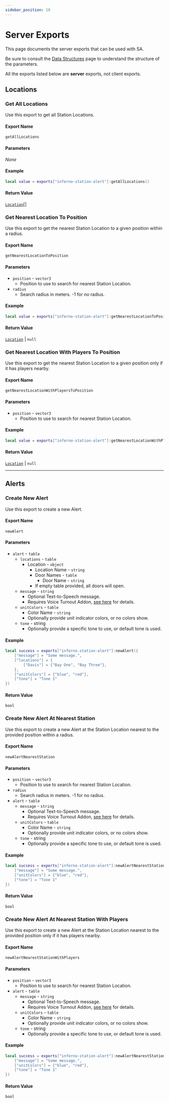 ```yaml
---
sidebar_position: 10
---
```


# Server Exports

This page documents the server exports that can be used with SA.

Be sure to consult the [Data Structures](../data.mdx) page to understand the structure of the parameters.

All the exports listed below are **server** exports, not client exports.

## Locations
### Get All Locations
Use this export to get all Station Locations.

#### Export Name
```
getAllLocations
```

#### Parameters
*None*

#### Example
```lua
local value = exports["inferno-station-alert"]:getAllLocations()
```

#### Return Value
[`Location`](../data.mdx#station-location)[]

### Get Nearest Location To Position
Use this export to get the nearest Station Location to a given position within a radius.

#### Export Name
```
getNearestLocationToPosition
```

#### Parameters
- `position` - `vector3`
  - Position to use to search for nearest Station Location.
- `radius`
  - Search radius in meters. -1 for no radius.

#### Example
```lua
local value = exports["inferno-station-alert"]:getNearestLocationToPosition(vec3(1, 1, 1))
```

#### Return Value
[`Location`](../data.mdx#station-location) | `null`

### Get Nearest Location With Players To Position
Use this export to get the nearest Station Location to a given position only if it has players nearby.

#### Export Name
```
getNearestLocationWithPlayersToPosition
```

#### Parameters
- `position` - `vector3`
	- Position to use to search for nearest Station Location.

#### Example
```lua
local value = exports["inferno-station-alert"]:getNearestLocationWithPlayersToPosition(vec3(1, 1, 1))
```

#### Return Value
[`Location`](../data.mdx#station-location) | `null`

***

## Alerts
### Create New Alert
Use this export to create a new Alert.

#### Export Name
```
newAlert
```

#### Parameters
- `alert` - `table`
  - `locations` - `table`
    - Location - `object`
      - Location Name - `string`
      - Door Names - `table`
        - Door Name - `string`
      - If empty table provided, all doors will open.
  - `message` - `string`
    - Optional Text-to-Speech message.
    - Requires Voice Turnout Addon, [see here](../../config.md#voice-turnout-addon-values-explained) for details.
  - `unitColors` - `table`
    - Color Name - `string`
    - Optionally provide unit indicator colors, or no colors show.
  - `tone` - string
    - Optionally provide a specific tone to use, or default tone is used.

#### Example
```lua
local success = exports["inferno-station-alert"]:newAlert({
    ["message"] = "Some message.",
    ["locations"] = {
        ["Davis"] = {"Bay One", "Bay Three"},
    },
    ["unitColors"] = {"blue", "red"},
    ["tone"] = "Tone 1"
})
```

#### Return Value
`bool`

### Create New Alert At Nearest Station
Use this export to create a new Alert at the Station Location nearest to the provided position within a radius.

#### Export Name
```
newAlertNearestStation
```

#### Parameters
- `position` - `vector3`
  - Position to use to search for nearest Station Location.
- `radius`
	- Search radius in meters. -1 for no radius.
- `alert` - `table`
	- `message` - `string`
		- Optional Text-to-Speech message.
		- Requires Voice Turnout Addon, [see here](../../config.md#voice-turnout-addon-values-explained) for details.
	- `unitColors` - `table`
		- Color Name - `string`
		- Optionally provide unit indicator colors, or no colors show.
	- `tone` - string
		- Optionally provide a specific tone to use, or default tone is used.

#### Example
```lua
local success = exports["inferno-station-alert"]:newAlertNearestStation(vec3(1, 1, 1), 300, {
    ["message"] = "Some message.",
    ["unitColors"] = {"blue", "red"},
    ["tone"] = "Tone 1"
})
```

#### Return Value
`bool`

### Create New Alert At Nearest Station With Players
Use this export to create a new Alert at the Station Location nearest to the provided position only if it has players nearby.

#### Export Name
```
newAlertNearestStationWithPlayers
```

#### Parameters
- `position` - `vector3`
	- Position to use to search for nearest Station Location.
- `alert` - `table`
	- `message` - `string`
		- Optional Text-to-Speech message.
		- Requires Voice Turnout Addon, [see here](../../config.md#voice-turnout-addon-values-explained) for details.
	- `unitColors` - `table`
		- Color Name - `string`
		- Optionally provide unit indicator colors, or no colors show.
	- `tone` - string
		- Optionally provide a specific tone to use, or default tone is used.

#### Example
```lua
local success = exports["inferno-station-alert"]:newAlertNearestStationWithPlayers(vec3(1, 1, 1), {
    ["message"] = "Some message.",
    ["unitColors"] = {"blue", "red"},
    ["tone"] = "Tone 1"
})
```

#### Return Value
`bool`
